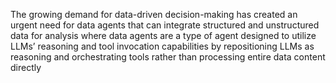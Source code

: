 The growing demand for data-driven decision-making has created an urgent need for data agents that can integrate structured and unstructured data for analysis where data agents are a type of agent designed to utilize LLMs’ reasoning and tool invocation capabilities by repositioning LLMs as reasoning and orchestrating tools rather than processing entire data content directly

